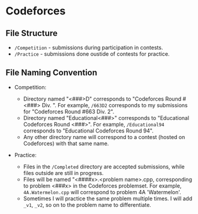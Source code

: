 # Codeforces

## File Structure
* `/Competition` - submissions during participation in contests.
* `/Practice` - submissions done oustide of contests for practice.

## File Naming Convention
* Competition:
  * Directory named "<###>D<n>" corresponds to "Codeforces Round #<###> Div. <n>".
  For example, `/663D2` corresponds to my submissions for "Codeforces Round #663 Div. 2".
  * Directory named "Educational<###>" corresponds to "Educational Codeforces Round <###>". For example, `/Educational94` corresponds to "Educational Codeforces Round 94".
  * Any other directory name will correspond to a contest (hosted on Codeforces) with that same name.

* Practice:
  * Files in the `/Completed` directory are accepted submissions, while files outside are still in progress.
  * Files will be named "<####x>.\<problem name\>.cpp, corresponding to problem <###x> in the Codeforces problemset. For example, `4A.Watermelon.cpp` will correspond to problem 4A 'Watermelon'.
  * Sometimes I will practice the same problem multiple times. I will add `_v1`, `_v2`, so on to the problem name to differentiate.